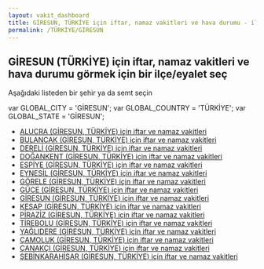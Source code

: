 ```yaml
---
layout: vakit_dashboard
title: GİRESUN, TÜRKİYE için iftar, namaz vakitleri ve hava durumu - ilçe/eyalet seç
permalink: /TÜRKİYE/GİRESUN
---
```


## GİRESUN (TÜRKİYE) için iftar, namaz vakitleri ve hava durumu  görmek için bir ilçe/eyalet seç

Aşağıdaki listeden bir şehir ya da semt seçin



  var GLOBAL_CITY = 'GİRESUN';
  var GLOBAL_COUNTRY = 'TÜRKİYE';
  var GLOBAL_STATE = 'GİRESUN';
* [ALUCRA (GİRESUN, TÜRKİYE) için iftar ve namaz vakitleri](/TÜRKİYE/GİRESUN/ALUCRA)
* [BULANCAK (GİRESUN, TÜRKİYE) için iftar ve namaz vakitleri](/TÜRKİYE/GİRESUN/BULANCAK)
* [DERELİ (GİRESUN, TÜRKİYE) için iftar ve namaz vakitleri](/TÜRKİYE/GİRESUN/DERELİ)
* [DOĞANKENT (GİRESUN, TÜRKİYE) için iftar ve namaz vakitleri](/TÜRKİYE/GİRESUN/DOĞANKENT)
* [ESPİYE (GİRESUN, TÜRKİYE) için iftar ve namaz vakitleri](/TÜRKİYE/GİRESUN/ESPİYE)
* [EYNESİL (GİRESUN, TÜRKİYE) için iftar ve namaz vakitleri](/TÜRKİYE/GİRESUN/EYNESİL)
* [GÖRELE (GİRESUN, TÜRKİYE) için iftar ve namaz vakitleri](/TÜRKİYE/GİRESUN/GÖRELE)
* [GÜCE (GİRESUN, TÜRKİYE) için iftar ve namaz vakitleri](/TÜRKİYE/GİRESUN/GÜCE)
* [GİRESUN (GİRESUN, TÜRKİYE) için iftar ve namaz vakitleri](/TÜRKİYE/GİRESUN/GİRESUN)
* [KEŞAP (GİRESUN, TÜRKİYE) için iftar ve namaz vakitleri](/TÜRKİYE/GİRESUN/KEŞAP)
* [PİRAZİZ (GİRESUN, TÜRKİYE) için iftar ve namaz vakitleri](/TÜRKİYE/GİRESUN/PİRAZİZ)
* [TİREBOLU (GİRESUN, TÜRKİYE) için iftar ve namaz vakitleri](/TÜRKİYE/GİRESUN/TİREBOLU)
* [YAĞLIDERE (GİRESUN, TÜRKİYE) için iftar ve namaz vakitleri](/TÜRKİYE/GİRESUN/YAĞLIDERE)
* [ÇAMOLUK (GİRESUN, TÜRKİYE) için iftar ve namaz vakitleri](/TÜRKİYE/GİRESUN/ÇAMOLUK)
* [ÇANAKÇI (GİRESUN, TÜRKİYE) için iftar ve namaz vakitleri](/TÜRKİYE/GİRESUN/ÇANAKÇI)
* [ŞEBİNKARAHİSAR (GİRESUN, TÜRKİYE) için iftar ve namaz vakitleri](/TÜRKİYE/GİRESUN/ŞEBİNKARAHİSAR)
</script>
<script type="text/javascript">